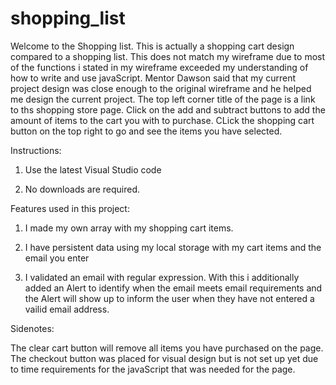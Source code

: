 # shopping_list



Welcome to the Shopping list. This is actually a shopping cart design compared to a shopping list. This does not match my wireframe due to most of the functions i stated in my wireframe exceeded my understanding of how to write and use javaScript. Mentor Dawson said that my current project design was close enough to the original wireframe and he helped me design the current project. The top left corner title of the page is a link to ths shopping store page. Click on the add and subtract buttons to add the amount of items to the cart you with to purchase. CLick the shopping cart button on the top right to go and see the items you have selected. 

Instructions: 

1) Use the latest Visual Studio code

2) No downloads are required.


Features used in this project:

1) I made my own array with my shopping cart items.

2) I have persistent data using my local storage with my cart items and the email you enter

3) I validated an email with regular expression. With this i additionally added an Alert to identify when the email meets 
email requirements and the Alert will show up to inform the user when they have not entered a vailid email address.   


Sidenotes:

The clear cart button will remove all items you have purchased on the page. The checkout button was placed for visual design but is not set up yet due to time requirements for the javaScript that was needed for the page. 